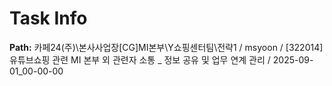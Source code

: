# Task Info

**Path:** 카페24(주)\본사사업장\[CG]MI본부\Y쇼핑센터팀\전략1 / msyoon / [322014] 유튜브쇼핑 관련 MI 본부 외 관련자 소통 _ 정보 공유 및 업무 연계 관리 / 2025-09-01_00-00-00

